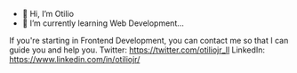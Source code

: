- 👋 Hi, I’m Otilio
- 🌱 I’m currently learning Web Development...

If you're starting in Frontend Development, you can contact me so that I can guide you and help you.
Twitter: https://twitter.com/otiliojr_ll
LinkedIn: https://www.linkedin.com/in/otiliojr/
